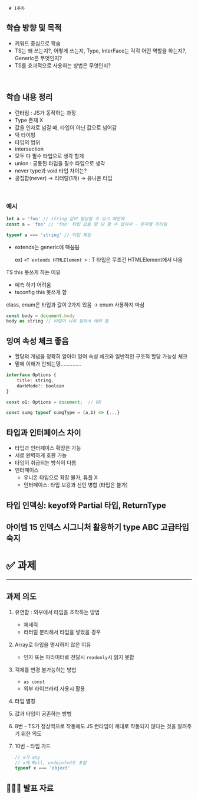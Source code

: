      # 1주차

## 학습 방향 및 목적
- 키워드 중심으로 학습
- TS는 왜 쓰는지?, 어떻게 쓰는지, Type, InterFace는 각각 어떤 역할을 하는지?, Generic은 무엇인지?
- TS를 효과적으로 사용하는 방법은 무엇인지?

<br>

## 학습 내용 정리
- 런타임 : JS가 동작하는 과정
- Type 존재 X
- 값을 인자로 넘길 때, 타입이 아닌 값으로 넘어감
- 덕 타이핑
- 타입의 범위
- intersection
- 모두 다 필수 타입으로 생각 할게
- union : 공통된 타입을 필수 타입으로 생각
- never type과 void 타입 차이는?
- 공집합(never) → 리터럴(1개) → 유니온 타입

<br>

### 예시
```jsx
let a = 'foo' // string 값이 할당할 수 있기 때문에
const a = 'foo' // 'foo' 타입 값을 할 당 할 수 없어서 - 문자열 리터럴 

typeof a === 'string' // 타입 체킹
```

- extends는 generic에 ~~핵심임~~

  ex) `<T extends HTMLElement >` : T 타입은 무조건 HTMLElement에서 나옴


TS this 못쓰게 하는 이유

- 예측 하기 어려움
- tsconfig this 못쓰게 함

class, enum은 타입과 값이 2가지 있음 → enum 사용하지 마삼

```jsx
const body = document.body
body as string // 타입이 너무 달라서 에러 뜸
```

## 잉여 속성 체크 좋음

- 할당의 개념을 정확히 알아야 잉여 속성 체크와 일반적인 구조적 할당 가능성 체크
- 밑에 이해가 안되는뎅…………..

```jsx
interface Options {
	title: string,
	darkMode?: boolean
}

const o1: Options = document;  // OK 
```

```jsx
const sumg typeof sumgType = (a,b) => {...}
```

## 타입과 인터페이스 차이

- 타입과 인터페이스 확장은 가능
- 서로 완벽하게 호환 가능
- 타입이 취급되는 방식이 다름
- 인터페이스
    - 유니온 타입으로 확장 불가, 튜플 X
    - 인터페이스: 타입 보강과 선언 병합 (타입은 불가)

## 타입 인덱싱: keyof와 Partial 타입, ReturnType

## 아이템 15 인덱스 시그니처 활용하기 type ABC 고급타입 숙지

# ✅ 과제

---

## 과제 의도

1. 유연함 : 외부에서 타입을 조작하는 방법
    - 제네릭
    - 리터럴 분리해서 타입을 넣었을 경우
2. Array로 타입을 명시하지 않은 이유
    - 인자 또는 파라미터로 전달시 `readonly`시 읽지 못함
3. 객체를 변경 불가능하는 방법
    - `as const`
    - 외부 라이브러리 사용시 활용
4. 타입 별칭
5. 값과 타입이 공존하는 방법
6. 8번 - TS가 정상적으로 작동해도 JS 런타임이 제대로 작동되지 않다는 것을 알려주기 위한 의도
7. 10번 - 타입 가드

    ```jsx
    // x가 any
    // x에 Null, undeinfed도 포함
    typeof x === 'object'
    ```


## 🙇🏻‍♂️ 발표 자료
